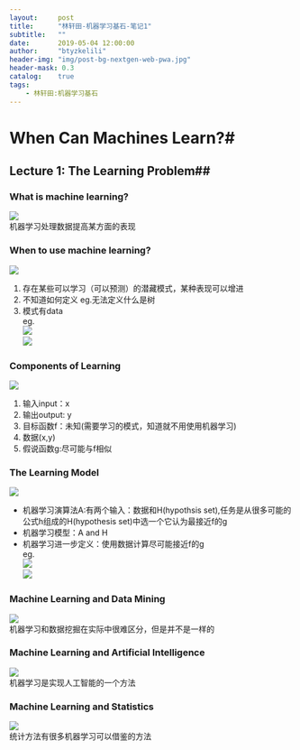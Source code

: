 ```yaml
---
layout:     post
title:      "林轩田-机器学习基石-笔记1"
subtitle:   ""
date:       2019-05-04 12:00:00
author:     "btyzkelili"
header-img: "img/post-bg-nextgen-web-pwa.jpg"
header-mask: 0.3
catalog:    true
tags:
    - 林轩田:机器学习基石
---
```

# When Can Machines Learn?#
## Lecture 1: The Learning Problem##
### What is machine learning?  
![](/img/linxuantian-jishi/1.jpg)  
机器学习处理数据提高某方面的表现  

### When to use machine learning?  
![](/img/linxuantian-jishi/2.jpg)  
 1. 存在某些可以学习（可以预测）的潜藏模式，某种表现可以增进  
 2. 不知道如何定义 eg.无法定义什么是树 
 3. 模式有data   
eg.   
![](/img/linxuantian-jishi/3.jpg)  
![](/img/linxuantian-jishi/4.jpg)  

### Components of Learning  
![](/img/linxuantian-jishi/6.jpg)  
1. 输入input：x  
2. 输出output: y  
3. 目标函数f：未知(需要学习的模式，知道就不用使用机器学习)  
4. 数据(x,y)  
5. 假说函数g:尽可能与f相似  

### The Learning Model  
![](/img/linxuantian-jishi/5.jpg)  
* 机器学习演算法A:有两个输入：数据和H(hypothsis set),任务是从很多可能的公式h组成的H(hypothesis set)中选一个它认为最接近f的g  
* 机器学习模型：A and H
* 机器学习进一步定义：使用数据计算尽可能接近f的g  
eg.   
![](/img/linxuantian-jishi/7.jpg)  
![](/img/linxuantian-jishi/8.jpg)  

### Machine Learning and Data Mining  
![](/img/linxuantian-jishi/11.jpg)  
机器学习和数据挖掘在实际中很难区分，但是并不是一样的  
  
### Machine Learning and Artificial Intelligence  
![](/img/linxuantian-jishi/10.jpg)  
机器学习是实现人工智能的一个方法  
  
### Machine Learning and Statistics  
![](/img/linxuantian-jishi/9.jpg)  
统计方法有很多机器学习可以借鉴的方法  
